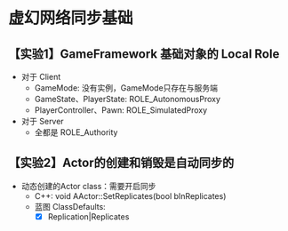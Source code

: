 # 虚幻网络同步基础

## 【实验1】GameFramework 基础对象的 Local Role

- 对于 Client
  - GameMode: 没有实例，GameMode只存在与服务端
  - GameState、PlayerState: ROLE_AutonomousProxy
  - PlayerController、Pawn: ROLE_SimulatedProxy
- 对于 Server
  - 全都是 ROLE_Authority

## 【实验2】Actor的创建和销毁是自动同步的

- 动态创建的Actor class：需要开启同步
  - C++: void AActor::SetReplicates(bool bInReplicates)
  - 蓝图 ClassDefaults:
    - [x] Replication|Replicates